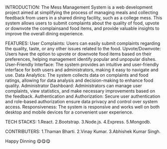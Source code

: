 INTRODUCTION:
The Mess Management System is a web development project aimed at simplifying the process of managing meals and collecting feedback from users in a shared dining facility, such as a college mess. This system allows users to submit complaints about the quality of food, upvote or downvote the complainsand food items, and provide valuable insights to improve the overall dining experience.

FEATURES:
User Complaints: Users can easily submit complaints regarding the quality, taste, or any other issues related to the food.
Upvote/Downvote: Users have the option to upvote or downvote food items based on their preferences, helping management identify popular and unpopular dishes.
User-Friendly Interface: The system provides an intuitive and user-friendly interface for both users and administrators, making it easy to navigate and use.
Data Analytics: The system collects data on complaints and food ratings, allowing for data analysis and decision-making to enhance food quality.
Administrator Dashboard: Administrators can manage user complaints, view statistics, and make necessary improvements based on the feedback.
Authentication and Authorization: Secure user authentication and role-based authorization ensure data privacy and control over system access.
Responsiveness: The system is responsive and works well on both desktop and mobile devices for a convenient user experience.

TECH STACKS:
1.React.
2.Bootstrap.
3.Node.js.
4.Express.
5.Mongodb.

CONTRIBUTERS:
1.Thaman Bharti.
2.Vinay Kumar.
3.Abhishek Kumar Singh.

Happy Dinning 😋😋😋
